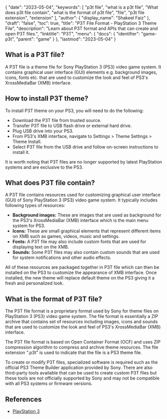 {
  "date": "2023-05-04",
  "keywords": [
    "p3t file",
    "what is a p3t file",
    "What does p3t file contain",
    "what is the format of p3t file",
    "file",
    "p3t file extension",
    "extension"
  ],
  "author": {
    "display_name": "Shakeel Faiz"
  },
  "draft": "false",
  "toc": true,
  "title": "P3T File Format - PlayStation 3 Theme File",
  "description": "Learn about P3T format and APIs that can create and open P3T files.",
  "linktitle": "P3T",
  "menu": {
    "docs": {
      "identifier": "game-p3t",
      "parent": "game"
    }
  },
  "lastmod": "2023-05-04"
}

## What is a P3T file?

A P3T file is a theme file for Sony PlayStation 3 (PS3) video game system. It contains graphical user interface (GUI) elements e.g. background images, icons, fonts etc. that are used to customize the look and feel of PS3's XrossMediaBar (XMB) interface.

## How to install P3T theme?

To install P3T theme on your PS3, you will need to do the following:

- Download the P3T file from trusted source.
- Transfer P3T file to USB flash drive or external hard drive.
- Plug USB drive into your PS3.
- From PS3's XMB interface, navigate to Settings > Theme Settings > Theme Install.
- Select P3T file from the USB drive and follow on-screen instructions to install it.

It is worth noting that P3T files are no longer supported by latest PlayStation systems and are exclusive to the PS3.

## What does P3T file contain?

A P3T file contains resources used for customizing graphical user interface (GUI) of Sony PlayStation 3 (PS3) video game system. It typically includes following types of resources:

- **Background images:** These are images that are used as background for the PS3's XrossMediaBar (XMB) interface which is the main menu system for PS3.
- **Icons:** These are small graphical elements that represent different items on XMB such as games, videos, music and settings.
- **Fonts:** A P3T file may also include custom fonts that are used for displaying text on the XMB.
- **Sounds:** Some P3T files may also contain custom sounds that are used for system notifications and other audio effects.

All of these resources are packaged together in P3T file which can then be installed on the PS3 to customize the appearance of XMB interface. Once installed, the new theme will replace default theme on the PS3 giving it a fresh and personalized look.

## What is the format of P3T file?

The P3T file format is a proprietary format used by Sony for theme files on PlayStation 3 (PS3) video game system. The file format is essentially a ZIP archive that contains set of resources including images, icons and sounds that are used to customize the look and feel of PS3's XrossMediaBar (XMB) interface.

The P3T file format is based on Open Container Format (OCF) and uses ZIP compression algorithm to compress and archive theme resources. The file extension ".p3t" is used to indicate that the file is a PS3 theme file.

To create or modify P3T files, specialized software is required such as the official PS3 Theme Builder application provided by Sony. There are also third-party tools available that can be used to create custom P3T files but these tools are not officially supported by Sony and may not be compatible with all PS3 systems or firmware versions.

## References
* [PlayStation 3](https://en.wikipedia.org/wiki/PlayStation_3)
